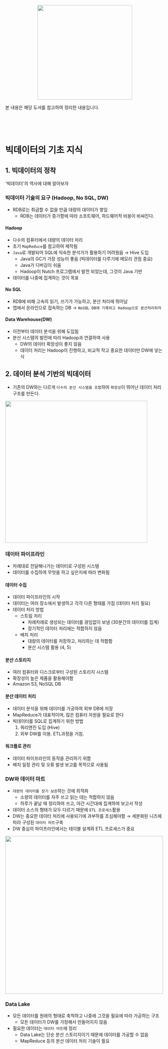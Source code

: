 <p align="center">
<img src="https://user-images.githubusercontent.com/40620421/183598835-ebf8d4ba-354d-4b02-8ccd-a7d1f2d29018.jpg" width="300">

본 내용은 해당 도서를 참고하여 정리한 내용입니다.
</p>

<br/>
<br/>
<br/>

# 빅데이터의 기초 지식

## 1. 빅데이터의 정착
'빅데이터'의 역사에 대해 알아보자

### 빅데이터 기술의 요구 (Hadoop, No SQL, DW)
- RDB로는 취급할 수 없을 만큼 대량의 데이터가 쌓임
    - RDB는 데이터가 증가함에 따라 소프트웨어, 하드웨어적 비용이 비싸진다.

#### Hadoop
- 다수의 컴퓨터에서 대량의 데이터 처리
- 초기 `MapReduce`를 참고하여 제작됨
- `Java`로 개발되어 SQL에 익숙한 분석가가 활용하기 어려웠음 → Hive 도입
    - Java의 GC가 가장 성능이 좋음 (빅데이터를 다루기에 메모리 관점 중요)
    - Java가 디버깅이 쉬움
    - Hadoop이 Nutch 프로그램에서 발전 되었는데, 그것이 Java 기반
- 데이터를 나중에 집계하는 것이 목표

#### No SQL
- RDB에 비해 고속의 읽기, 쓰기가 가능하고, 분산 처리에 뛰어남
- 앱에서 온라인으로 접속하는 DB → `NoSQL DB에 기록하고 Hadoop으로 분산처리하자`

#### Data Warehouse(DW)
- 이전부터 데이터 분석을 위해 도입됨
- 분산 시스템의 발전에 따라 Hadoop과 연결하여 사용
    - DW의 데이터 확장성이 좋지 않음
    - 데이터 처리는 Hadoop이 진행하고, 비교적 작고 중요한 데이터만 DW에 넣는 식

## 2. 데이터 분석 기반의 빅데이터
- 기존의 DW와는 다르게 `다수의 분산 시스템을 조합`하여 `확장성`이 뛰어난 데이터 처리 구조를 만든다.

<img src = "https://user-images.githubusercontent.com/40620421/183667473-3d197fb6-be60-4b96-9ca6-a3c1773ca79a.png" width="450">

### 데이터 파이프라인
- 차례대로 전달해나가는 데이터로 구성된 시스템
- 데이터를 수집하여 무엇을 하고 싶은지에 따라 변화됨

#### 데이터 수집
- 데이터 파이프라인의 시작
- 데이터는 여러 장소에서 발생하고 각각 다른 형태를 가짐 (데이터 처리 필요)
- 데이터 처리 방법
    - 스트림 처리
        - 차례차례로 생성되는 데이터를 끊임없이 보냄 (30분간의 데이터를 집계)
        - 장기적인 데이터 처리에는 적합하지 않음
    - 배치 처리
        - 대량의 데이터를 저장하고, 처리하는 데 적합함
        - 분산 시스템 활용 (4, 5)

#### 분산 스토리지
- 여러 컴퓨터와 디스크로부터 구성된 스토리지 시스템
- 확장성이 높은 제품을 활용해야함
- Amazon S3, NoSQL DB

#### 분산 데이터 처리
- 데이터 분석을 위해 데이터를 가공하여 외부 DB에 저장
- MapReduce가 대표적이며, 많은 컴퓨터 자원을 필요로 한다
- 빅데이터를 SQL로 집계하기 위한 방법
    1. 쿼리엔진 도입 (Hive)
    1. 외부 DW를 이용. ETL과정을 거침.

#### 워크플로 관리
- 데이터 파이프라인의 동작을 관리하기 위함
- 배치 일정 관리 및 오류 발생 보고를 목적으로 사용됨

### DW와 데이터 마트
- `대량의 데이터를 장기 보존`하는 것에 최적화
    - 소량의 데이터를 자주 쓰고 읽는 데는 적합하지 않음
    - 하루가 끝날 때 정리하여 쓰고, 야간 시간대에 집계하여 보고서 작성
- 데이터 소스의 형태가 모두 다르기 때문에 `ETL 프로세스`활용
- DW는 중요한 데이터 처리에 사용되기에 과부하를 조심해야함 → 세분화된 니즈에 따라 구성된 `데이터 마트`구축
- DW 중심의 파이프라인에서는 테이블 설계와 ETL 프로세스가 중요

<img src="https://upload.wikimedia.org/wikipedia/commons/d/d8/Data_Warehouse_Feeding_Data_Mart.jpg" width="500">

### Data Lake
- 모든 데이터를 원래의 형태로 축척하고 나중에 그것을 필요에 따라 가공하는 구조
    - 모든 데이터가 DW를 가정해서 만들어지지 않음
- 필요한 데이터는 `데이터 마트`에 정리
    - Data Lake는 단순 분산 스토리지이기 때문에 데이터를 가공할 수 없음
    - MapReduce 등의 분산 데이터 처리 기술이 필요


